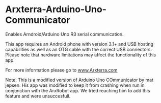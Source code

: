 Arxterra-Arduino-Uno-Communicator
=================================
Enables Arndroid/Arduino Uno R3 serial communication.

This app requires an Android phone with version 3.1+ and USB hosting capabilities as well as an OTG cable with the correct USB connectors. Please note that hardware limitations may affect the functionality of this app.

For more information please go to www.Arxterra.com

Note: This is a modified version of Arduino Uno COmmunicator by mat jepsen. His app was modified to keep it from crashing when run in conjunction with the ArxRobot app. We tried reaching him to add this feature and were unsuccesfull. 
